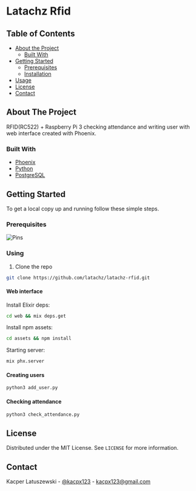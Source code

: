 # Latachz Rfid

<!-- TABLE OF CONTENTS -->
## Table of Contents

* [About the Project](#about-the-project)
  * [Built With](#built-with)
* [Getting Started](#getting-started)
  * [Prerequisites](#prerequisites)
  * [Installation](#installation)
* [Usage](#usage)
* [License](#license)
* [Contact](#contact)



<!-- ABOUT THE PROJECT -->
## About The Project

RFID(RC522) + Raspberry Pi 3 checking attendance and writing user with web interface created with Phoenix.


### Built With

* [Phoenix](https://www.phoenixframework.org/)
* [Python](https://www.python.org/)
* [PostgreSQL](https://www.postgresql.org/)



<!-- GETTING STARTED -->
## Getting Started

To get a local copy up and running follow these simple steps.

### Prerequisites

![Pins](https://i.stack.imgur.com/VzdSh.jpg)

### Using
 
1. Clone the repo
```sh
git clone https://github.com/latachz/latachz-rfid.git
```

#### Web interface

Install Elixir deps:

```sh
cd web && mix deps.get
```

Install npm assets:

```sh
cd assets && npm install
```

Starting server:
```sh
mix phx.server
```

#### Creating users
```sh
python3 add_user.py
```

#### Checking attendance
```sh
python3 check_attendance.py
```

<!-- LICENSE -->
## License

Distributed under the MIT License. See `LICENSE` for more information.

<!-- CONTACT -->
## Contact

Kacper Latuszewski - [@kacpx123](https://twitter.com/kacpx123) - kacpx123@gmail.com


